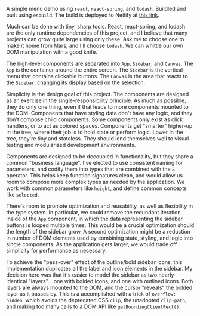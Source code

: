 A simple menu demo using `react`, `react-spring`, and `lodash`. Buildled and built using `esbuild`. The build is deployed to Netlify at [this link](https://neilyio-lowkey-take-home.netlify.app).

Much can be done with tiny, sharp tools. React, react-spring, and lodash are the only runtime dependencies of this project, and I believe that many projects can grow quite large using only these. Ask me to choose one to make it home from Mars, and I'll choose `lodash`. We can whittle our own DOM manipulation with a good knife.

The high-level components are separated into `App`, `Sidebar`, and `Canvas`. The `App` is the container around the entire screen. The `Sidebar` is the vertical menu that contains clickable buttons. The `Canvas` is the area that reacts to the `Sidebar`, changing its display based on the selection.

Simplicity is the design goal of this project. The components are designed as an exercise in the single-responsibility principle. As much as possible, they do only one thing, even if that leads to more components mounted to the DOM. Components that have styling data don't have any logic, and they don't compose child components. Some components only exist as click handlers, or to act as colored spaces. Components get "smarter" higher-up in the tree, where their job is to hold state or perform logic. Lower in the tree, they're tiny and stateless. They should lend themselves well to visual testing and modularized development environments.

Components are designed to be decoupled in functionality, but they share a common "business language". I've elected to use consistent naming for parameters, and codify them into types that are combined with the `&` operator. This helps keep function signatures clean, and would allow us room to compose more complex types as needed by the application. We work with common parameters like `height`, and define common concepts like `selected`.

There's room to promote optimization and reusability, as well as flexibility in the type system. In particular, we could remove the redundant iteration inside of the `App` component, in which the data representing the sidebar buttons is looped multiple times. This would be a crucial optimization should the length of the sidebar grow. A second optimization might be a reduction in number of DOM elements used by combining state, styling, and logic into single components. As the application gets larger, we would trade off simplicity for performance as necessary.

To achieve the "pass-over" effect of the outline/bold sidebar icons, this implementation duplicates all the label and icon elements in the sidebar. My decision here was that it's easier to model the sidebar as two nearly-identical "layers"... one with bolded icons, and one with outlined icons. Both layers are always mounted to the DOM, and the cursor "reveals" the bolded layer as it passes by. This is a accomplished with a trick of `overflow: hidden`, which avoids the deprecated CSS `clip`, the unadopted `clip-path`, and making too many calls to a DOM API like `getBoundingClientRect()`.
